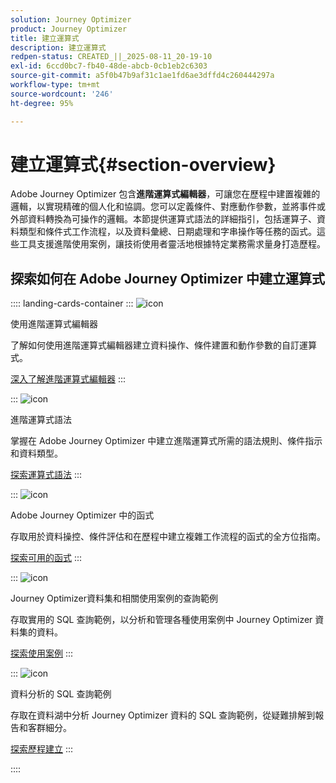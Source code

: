 ```yaml
---
solution: Journey Optimizer
product: Journey Optimizer
title: 建立運算式
description: 建立運算式
redpen-status: CREATED_||_2025-08-11_20-19-10
exl-id: 6ccd0bc7-fb40-48de-abcb-0cb1eb2c6303
source-git-commit: a5f0b47b9af31c1ae1fd6ae3dffd4c260444297a
workflow-type: tm+mt
source-wordcount: '246'
ht-degree: 95%

---
```


# 建立運算式{#section-overview}

Adobe Journey Optimizer 包含&#x200B;**進階運算式編輯器**，可讓您在歷程中建置複雜的邏輯，以實現精確的個人化和協調。您可以定義條件、對應動作參數，並將事件或外部資料轉換為可操作的邏輯。本節提供運算式語法的詳細指引，包括運算子、資料類型和條件式工作流程，以及資料彙總、日期處理和字串操作等任務的函式。這些工具支援進階使用案例，讓技術使用者靈活地根據特定業務需求量身打造歷程。

## 探索如何在 Adobe Journey Optimizer 中建立運算式

:::: landing-cards-container
:::
![icon](https://cdn.experienceleague.adobe.com/icons/screwdriver-wrench.svg?lang=zh-Hant)

使用進階運算式編輯器

了解如何使用進階運算式編輯器建立資料操作、條件建置和動作參數的自訂運算式。

[深入了解進階運算式編輯器](../using/building-journeys/expression/expressionadvanced.md)
:::

:::
![icon](https://cdn.experienceleague.adobe.com/icons/code-branch.svg?lang=zh-Hant)

進階運算式語法

掌握在 Adobe Journey Optimizer 中建立進階運算式所需的語法規則、條件指示和資料類型。

[探索運算式語法](syntax-landing-page.md)
:::

:::
![icon](https://cdn.experienceleague.adobe.com/icons/puzzle-piece.svg?lang=zh-Hant)

Adobe Journey Optimizer 中的函式

存取用於資料操控、條件評估和在歷程中建立複雜工作流程的函式的全方位指南。

[探索可用的函式](main-functions-journey-landing-page.md)
:::


:::
![icon](https://cdn.experienceleague.adobe.com/icons/bullseye.svg?lang=zh-Hant)

Journey Optimizer資料集和相關使用案例的查詢範例

存取實用的 SQL 查詢範例，以分析和管理各種使用案例中 Journey Optimizer 資料集的資料。

[探索使用案例](../using/data/datasets-query-examples.md)
:::

:::
![icon](https://cdn.experienceleague.adobe.com/icons/list-check.svg?lang=zh-Hant)

資料分析的 SQL 查詢範例

存取在資料湖中分析 Journey Optimizer 資料的 SQL 查詢範例，從疑難排解到報告和客群細分。

[探索歷程建立](../using/reports/query-examples.md)
:::


::::
